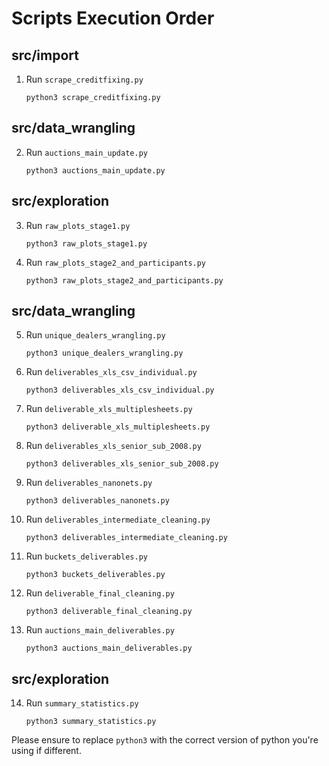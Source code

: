# Scripts Execution Order

## src/import

1. Run `scrape_creditfixing.py`
    ```
    python3 scrape_creditfixing.py
    ```

## src/data_wrangling

2. Run `auctions_main_update.py`
    ```
    python3 auctions_main_update.py
    ```

## src/exploration

3. Run `raw_plots_stage1.py`
    ```
    python3 raw_plots_stage1.py
    ```

4. Run `raw_plots_stage2_and_participants.py`
    ```
    python3 raw_plots_stage2_and_participants.py
    ```

## src/data_wrangling

5. Run `unique_dealers_wrangling.py`
    ```
    python3 unique_dealers_wrangling.py
    ```

6. Run `deliverables_xls_csv_individual.py`
    ```
    python3 deliverables_xls_csv_individual.py
    ```

7. Run `deliverable_xls_multiplesheets.py`
    ```
    python3 deliverable_xls_multiplesheets.py
    ```

8. Run `deliverables_xls_senior_sub_2008.py`
    ```
    python3 deliverables_xls_senior_sub_2008.py
    ```

9. Run `deliverables_nanonets.py`
    ```
    python3 deliverables_nanonets.py
    ```

10. Run `deliverables_intermediate_cleaning.py`
    ```
    python3 deliverables_intermediate_cleaning.py
    ```

11. Run `buckets_deliverables.py`
    ```
    python3 buckets_deliverables.py
    ```

12. Run `deliverable_final_cleaning.py`
    ```
    python3 deliverable_final_cleaning.py
    ```

13. Run `auctions_main_deliverables.py`
    ```
    python3 auctions_main_deliverables.py
    ```

## src/exploration

14. Run `summary_statistics.py`
    ```
    python3 summary_statistics.py
    ```
Please ensure to replace `python3` with the correct version of python you're using if different.

